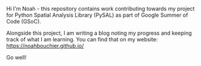 Hi I'm Noah - this repository contains work contributing towards my project for Python Spatial Analysis Library (PySAL) as part of Google Summer of Code (GSoC).

Alongside this project, I am writing a blog noting my progress and keeping track of what I am learning. You can find that on my website: https://noahbouchier.github.io/

Go well!
